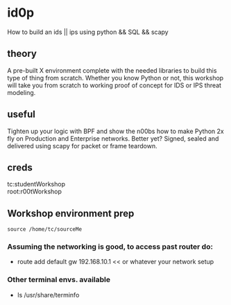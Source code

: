 # id0p
How to build an ids || ips using python && SQL && scapy

## theory
A pre-built X environment complete with the  needed libraries to build this type of thing from scratch.  Whether you know Python or not, this workshop will take you from scratch to working proof of concept for IDS or IPS threat modeling.

## useful
Tighten up your logic with BPF and show the n00bs how to make Python 2x fly on Production and Enterprise networks.  Better yet?  Signed, sealed and delivered using scapy for packet or frame teardown.

## creds
tc:studentWorkshop</br>
root:r00tWorkshop

## Workshop environment prep
```
source /home/tc/sourceMe
```

### Assuming the networking is good, to access past router do:
 - route add default gw 192.168.10.1  << or whatever your network setup

### Other terminal envs. available
  - ls /usr/share/terminfo
